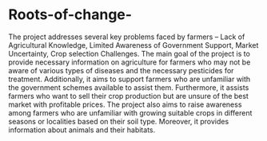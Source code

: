 # Roots-of-change-
The project addresses several key problems faced by farmers – Lack of Agricultural Knowledge, Limited Awareness of Government Support, Market Uncertainty, Crop selection Challenges.
The main goal of the project is to provide necessary information on agriculture for farmers who may not be aware of various types of diseases and the necessary pesticides for treatment. Additionally, it aims to support farmers who are unfamiliar with the government schemes available to assist them. Furthermore, it assists farmers who want to sell their crop production but are unsure of the best market with profitable prices. The project also aims to raise awareness among farmers who are unfamiliar with growing suitable crops in different seasons or localities based on their soil type. Moreover, it provides information about animals and their habitats.
